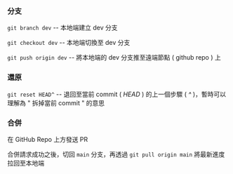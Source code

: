 ### 分支

`git branch dev` -- 本地端建立 dev 分支

`git checkout dev` -- 本地端切換至 dev 分支

`git push origin dev` -- 將本地端的 dev 分支推至遠端節點 ( github repo ) 上

### 還原

`git reset HEAD^` -- 退回至當前 commit ( *HEAD* ) 的上一個步驟 ( *^* )，暫時可以理解為 " 拆掉當前 commit " 的意思

### 合併

在 GitHub Repo 上方發送 PR

合併請求成功之後，切回 `main` 分支，再透過 `git pull origin main` 將最新進度拉回至本地端

